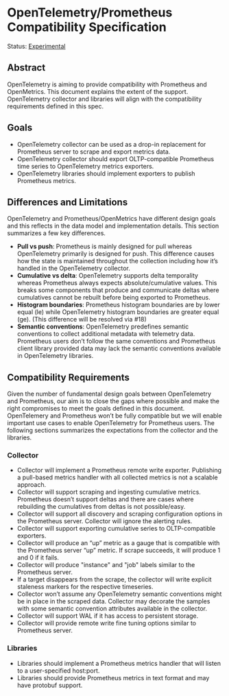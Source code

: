 # OpenTelemetry/Prometheus Compatibility Specification

Status: [Experimental](https://github.com/open-telemetry/opentelemetry-specification/blob/main/specification/document-status.md)

## Abstract

OpenTelemetry is aiming to provide compatibility with
Prometheus and OpenMetrics. This document explains the
extent of the support. OpenTelemetry collector and libraries
will align with the compatibility requirements defined in
this spec.

## Goals

* OpenTelemetry collector can be used as a drop-in replacement
  for Prometheus server to scrape and export metrics data.
* OpenTelemetry collector should export OLTP-compatible Prometheus
  time series to OpenTelemetry metrics exporters.
* OpenTelemetry libraries should implement exporters to publish
  Prometheus metrics.

## Differences and Limitations

OpenTelemetry and Prometheus/OpenMetrics have different design
goals and this reflects in the data model and implementation
details. This section summarizes a few key differences.

* **Pull vs push**: Prometheus is mainly designed for pull
  whereas OpenTelemetry primarily is designed for push. This
  difference causes how the state is maintained throughout the
  collection including how it’s handled in the OpenTelemetry
  collector.
* **Cumulative vs delta**: OpenTelemetry supports delta temporality
  whereas Prometheus always expects absolute/cumulative values. This
  breaks some components that produce and communicate deltas where
  cumulatives cannot be rebuilt before being exported to Prometheus.
* **Histogram boundaries**: Prometheus histogram boundaries are by
  lower equal (le) while OpenTelemetry histogram boundaries are
  greater equal (ge). (This difference will be resolved via #18)
* **Semantic conventions**: OpenTelemetry predefines semantic
  conventions to collect additional metadata with telemetry data.
  Prometheus users don’t follow the same conventions and Prometheus
  client library provided data may lack the semantic conventions
  available in OpenTelemetry libraries.

## Compatibility Requirements

Given the number of fundamental design goals between OpenTelemetry
and Prometheus, our aim is to close the gaps where possible and
make the right compromises to meet the goals defined in this document.
OpenTelemery and Prometheus won’t be fully compatible but we will
enable important use cases to enable OpenTelemetry for Prometheus
users. The following sections summarizes the expectations from
the collector and the libraries.

### Collector

* Collector will implement a Prometheus remote write exporter.
  Publishing a pull-based metrics handler with all collected
  metrics is not a scalable approach.
* Collector will support scraping and ingesting cumulative metrics.
  Prometheus doesn’t support deltas and there are cases where
  rebuilding the cumulatives from deltas is not possible/easy.
* Collector will support all discovery and scraping configuration
  options in the Prometheus server. Collector will ignore the
  alerting rules.
* Collector will support exporting cumulative series to
  OLTP-compatible exporters.
* Collector will produce an “up” metric as a gauge that is compatible
  with the Prometheus server “up” metric. If scrape succeeds,
  it will produce 1 and 0 if it fails.
* Collector will produce "instance" and "job" labels similar
  to the Prometheus server.
* If a target disappears from the scrape, the collector will
  write explicit staleness markers for the respective timeseries.
* Collector won’t assume any OpenTelemetry semantic conventions
  might be in place in the scraped data. Collector may decorate
  the samples with some semantic convention attributes available
  in the collector.
* Collector will support WAL if it has access to persistent storage.
* Collector will provide remote write fine tuning options similar
  to Prometheus server.

### Libraries

* Libraries should implement a Prometheus metrics handler that
  will listen to a user-specified host:port.
* Libraries should provide Prometheus metrics in text format and
  may have protobuf support.
